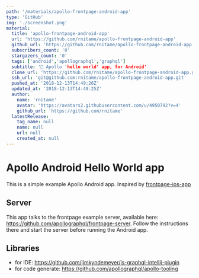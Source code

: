 ```yaml
---
path: '/materials/apollo-frontpage-android-app'
type: 'GitHub'
img: './screenshot.png'
material:
  title: 'apollo-frontpage-android-app'
  url: 'https://github.com/rnitame/apollo-frontpage-android-app'
  github_url: 'https://github.com/rnitame/apollo-frontpage-android-app'
  subscribers_count: '0'
  stargazers_count: '0'
  tags: ['android','apollographql','graphql']
  subtitle: '📄 Apollo 'hello world' app, for Android'
  clone_url: 'https://github.com/rnitame/apollo-frontpage-android-app.git'
  ssh_url: 'git@github.com:rnitame/apollo-frontpage-android-app.git'
  pushed_at: '2018-12-13T14:49:26Z'
  updated_at: '2018-12-13T14:49:25Z'
  author:
    name: 'rnitame'
    avatar: 'https://avatars2.githubusercontent.com/u/4950792?v=4'
    github_url: 'https://github.com/rnitame'
  latestRelease:
    tag_name: null
    name: null
    url: null
    created_at: null
---
```

# Apollo Android Hello World app

This is a simple example Apollo Android app. Inspired by [frontpage-ios-app](https://github.com/apollographql/frontpage-ios-app)

## Server

This app talks to the frontpage example server, available here: https://github.com/apollographql/frontpage-server. Follow the instructions there and start the server before running the Android app.

## Libraries

- for IDE: https://github.com/jimkyndemeyer/js-graphql-intellij-plugin
- for code generate: https://github.com/apollographql/apollo-tooling
